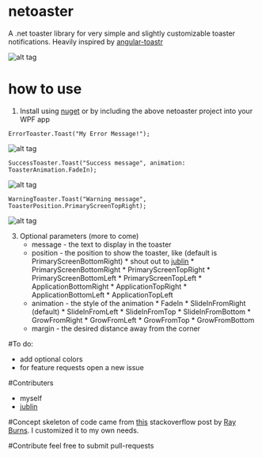 # netoaster
A .net toaster library for very simple and slightly customizable toaster notifications.
Heavily inspired by [angular-toastr](https://github.com/Foxandxss/angular-toastr "angular-toastr")

![alt tag](http://i.imgur.com/yBZ11Pl.gif)

# how to use

1. Install using [nuget](https://www.nuget.org/packages/netoaster/1.0.5 "nuget") or by including the 
above netoaster project into your WPF app


```
ErrorToaster.Toast("My Error Message!");
``` 

![alt tag](https://raw.github.com/zachatrocity/netoaster/master/toasterdemoapp/error.png)

```
SuccessToaster.Toast("Success message", animation: ToasterAnimation.FadeIn);
```

![alt tag](https://raw.github.com/zachatrocity/netoaster/master/toasterdemoapp/success.png)

```
WarningToaster.Toast("Warning message", ToasterPosition.PrimaryScreenTopRight);
```

![alt tag](https://raw.github.com/zachatrocity/netoaster/master/toasterdemoapp/warning.png)

3. Optional parameters (more to come)
	* message - the text to display in the toaster
	* position - the position to show the toaster, like (default is PrimaryScreenBottomRight) 
    	  * shout out to [jublin](https://github.com/jublin) 
    	  * PrimaryScreenBottomRight
    	  * PrimaryScreenTopRight
    	  * PrimaryScreenBottomLeft
    	  * PrimaryScreenTopLeft
    	  * ApplicationBottomRight
    	  * ApplicationTopRight
    	  * ApplicationBottomLeft
    	  * ApplicationTopLeft
    * animation - the style of the animation
          * FadeIn
          * SlideInFromRight (default)
          * SlideInFromLeft
          * SlideInFromTop
          * SlideInFromBottom
          * GrowFromRight
          * GrowFromLeft
          * GrowFromTop
          * GrowFromBottom
	* margin - the desired distance away from the corner

#To do:
* add optional colors
* for feature requests open a new issue


#Contributers
* myself
* [jublin](https://github.com/jublin)
	
#Concept 
skeleton of code came from [this](http://stackoverflow.com/questions/3034741/create-popup-toaster-notifications-in-windows-with-net/3035755#3035755, "this") stackoverflow post
by [Ray Burns](http://stackoverflow.com/users/199245/ray-burns, "Ray Burns"). I customized it to my own needs.
			
			
#Contribute
feel free to submit pull-requests
